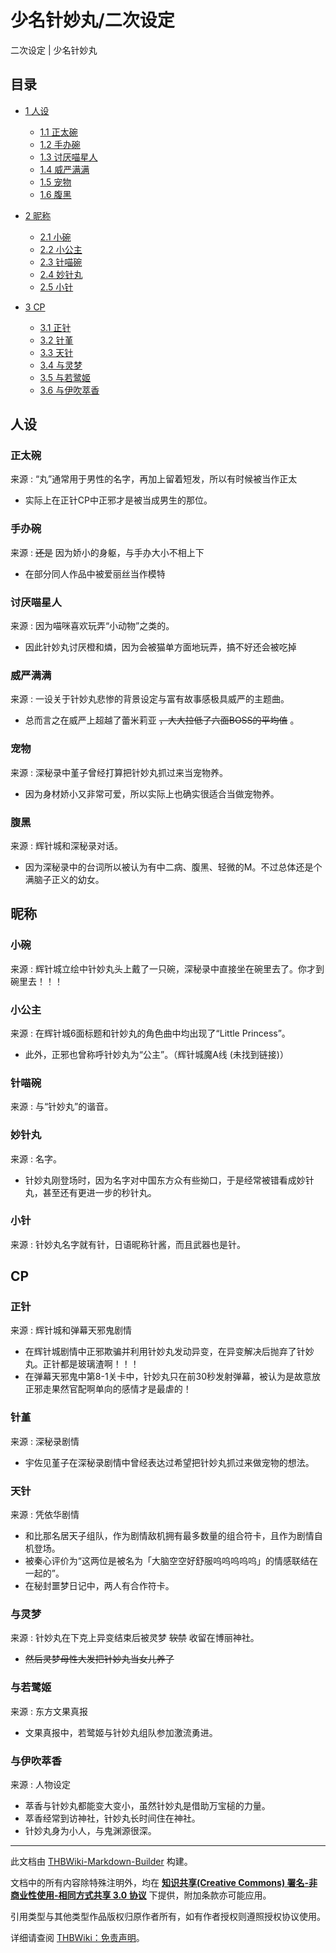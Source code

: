 # 少名针妙丸/二次设定

<!-- source html: G:\repos\THBWiki-Markdown-Builder\THBWikiMarkdown\Temp\main\6\6a\ns0%3A%E5%B0%91%E5%90%8D%E9%92%88%E5%A6%99%E4%B8%B8%2F%E4%BA%8C%E6%AC%A1%E8%AE%BE%E5%AE%9A.html -->

二次设定 | 少名针妙丸

## 目录

- [1 人设](#人设)

  - [1.1 正太碗](#正太碗)
  - [1.2 手办碗](#手办碗)
  - [1.3 讨厌喵星人](#讨厌喵星人)
  - [1.4 威严满满](#威严满满)
  - [1.5 宠物](#宠物)
  - [1.6 腹黑](#腹黑)



- [2 昵称](#昵称)

  - [2.1 小碗](#小碗)
  - [2.2 小公主](#小公主)
  - [2.3 针喵碗](#针喵碗)
  - [2.4 妙针丸](#妙针丸)
  - [2.5 小针](#小针)



- [3 CP](#CP)

  - [3.1 正针](#正针)
  - [3.2 针堇](#针堇)
  - [3.3 天针](#天针)
  - [3.4 与灵梦](#与灵梦)
  - [3.5 与若鹭姬](#与若鹭姬)
  - [3.6 与伊吹萃香](#与伊吹萃香)







## 人设
### 正太碗
来源
: “丸”通常用于男性的名字，再加上留着短发，所以有时候被当作正太

- 实际上在正针CP中正邪才是被当成男生的那位。

### 手办碗
来源
:  ~~还是~~ 因为娇小的身躯，与手办大小不相上下

- 在部分同人作品中被爱丽丝当作模特

### 讨厌喵星人
来源
: 因为喵咪喜欢玩弄“小动物”之类的。

- 因此针妙丸讨厌橙和燐，因为会被猫单方面地玩弄，搞不好还会被吃掉

### 威严满满
来源
: 一设关于针妙丸悲惨的背景设定与富有故事感极具威严的主题曲。

- 总而言之在威严上超越了蕾米莉亚 ~~，大大拉低了六面BOSS的平均值~~ 。

### 宠物
来源
: 深秘录中堇子曾经打算把针妙丸抓过来当宠物养。

- 因为身材娇小又非常可爱，所以实际上也确实很适合当做宠物养。

### 腹黑
来源
: 辉针城和深秘录对话。

- 因为深秘录中的台词所以被认为有中二病、腹黑、轻微的M。不过总体还是个满脑子正义的幼女。

## 昵称
### 小碗
来源
: 辉针城立绘中针妙丸头上戴了一只碗，深秘录中直接坐在碗里去了。你才到碗里去！！！

### 小公主
来源
: 在辉针城6面标题和针妙丸的角色曲中均出现了“Little Princess”。

- 此外，正邪也曾称呼针妙丸为“公主”。（辉针城魔A线 (未找到链接)）

### 针喵碗
来源
: 与“针妙丸”的谐音。

### 妙针丸
来源
: 名字。

- 针妙丸刚登场时，因为名字对中国东方众有些拗口，于是经常被错看成妙针丸，甚至还有更进一步的秒针丸。

### 小针
来源
: 针妙丸名字就有针，日语昵称针酱，而且武器也是针。

## CP
### 正针
来源
: 辉针城和弹幕天邪鬼剧情

- 在辉针城剧情中正邪欺骗并利用针妙丸发动异变，在异变解决后抛弃了针妙丸。正针都是玻璃渣啊！！！
- 在弹幕天邪鬼中第8-1关卡中，针妙丸只在前30秒发射弹幕，被认为是故意放正邪走果然官配啊单向的感情才是最虐的！

### 针堇
来源
: 深秘录剧情

- 宇佐见堇子在深秘录剧情中曾经表达过希望把针妙丸抓过来做宠物的想法。

### 天针
来源
: 凭依华剧情

- 和比那名居天子组队，作为剧情敌机拥有最多数量的组合符卡，且作为剧情自机登场。
- 被秦心评价为“这两位是被名为「大脑空空好舒服呜呜呜呜呜」的情感联结在一起的”。
- 在秘封噩梦日记中，两人有合作符卡。

### 与灵梦
来源
: 针妙丸在下克上异变结束后被灵梦 ~~软禁~~ 收留在博丽神社。

-  ~~然后灵梦母性大发把针妙丸当女儿养了~~ 

### 与若鹭姬
来源
: 东方文果真报

- 文果真报中，若鹭姬与针妙丸组队参加激流勇进。

### 与伊吹萃香
来源
: 人物设定

- 萃香与针妙丸都能变大变小，虽然针妙丸是借助万宝槌的力量。
- 萃香经常到访神社，针妙丸长时间住在神社。
- 针妙丸身为小人，与鬼渊源很深。





---

此文档由 [THBWiki-Markdown-Builder](https://github.com/Delsin-Yu/THBWiki-Markdown-Builder) 构建。

文档中的所有内容除特殊注明外，均在 [**知识共享(Creative Commons) 署名-非商业性使用-相同方式共享 3.0 协议**](https://creativecommons.org/licenses/by-sa/3.0/deed.zh-hans) 下提供，附加条款亦可能应用。

引用类型与其他类型作品版权归原作者所有，如有作者授权则遵照授权协议使用。

详细请查阅 [THBWiki：免责声明](https://thbwiki.cc/THBWiki:%E5%85%8D%E8%B4%A3%E5%A3%B0%E6%98%8E)。

